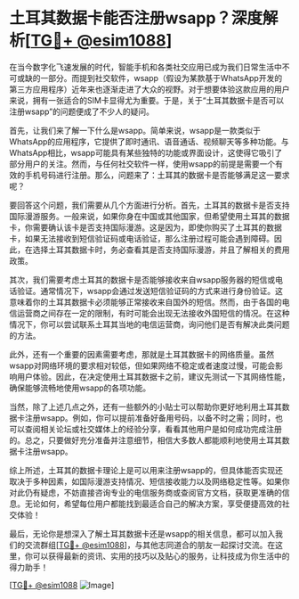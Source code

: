 # 土耳其数据卡能否注册wsapp？深度解析[[TG💪+ @esim1088](https://t.me/s/esim1088)]

在当今数字化飞速发展的时代，智能手机和各类社交应用已成为我们日常生活中不可或缺的一部分。而提到社交软件，wsapp（假设为某款基于WhatsApp开发的第三方应用程序）近年来也逐渐走进了大众的视野。对于想要体验这款应用的用户来说，拥有一张适合的SIM卡显得尤为重要。于是，关于“土耳其数据卡是否可以注册wsapp”的问题便成了不少人的疑问。

首先，让我们来了解一下什么是wsapp。简单来说，wsapp是一款类似于WhatsApp的应用程序，它提供了即时通讯、语音通话、视频聊天等多种功能。与WhatsApp相比，wsapp可能具有某些独特的功能或界面设计，这使得它吸引了部分用户的关注。然而，与任何社交软件一样，使用wsapp的前提是需要一个有效的手机号码进行注册。那么，问题来了：土耳其的数据卡是否能够满足这一要求呢？

要回答这个问题，我们需要从几个方面进行分析。首先，土耳其的数据卡是否支持国际漫游服务。一般来说，如果你身在中国或其他国家，但希望使用土耳其的数据卡，你需要确认该卡是否支持国际漫游。这是因为，即使你购买了土耳其的数据卡，如果无法接收到短信验证码或电话验证，那么注册过程可能会遇到障碍。因此，在选择土耳其数据卡时，务必查看其是否支持国际漫游，并且了解相关的费用政策。

其次，我们需要考虑土耳其的数据卡是否能够接收来自wsapp服务器的短信或电话验证。通常情况下，wsapp会通过发送短信验证码的方式来进行身份验证。这意味着你的土耳其数据卡必须能够正常接收来自国外的短信。然而，由于各国的电信运营商之间存在一定的限制，有时可能会出现无法接收外国短信的情况。在这种情况下，你可以尝试联系土耳其当地的电信运营商，询问他们是否有解决此类问题的方法。

此外，还有一个重要的因素需要考虑，那就是土耳其数据卡的网络质量。虽然wsapp对网络环境的要求相对较低，但如果网络不稳定或者速度过慢，可能会影响用户体验。因此，在决定使用土耳其数据卡之前，建议先测试一下其网络性能，确保能够流畅地使用wsapp的各项功能。

当然，除了上述几点之外，还有一些额外的小贴士可以帮助你更好地利用土耳其数据卡注册wsapp。例如，你可以提前准备好备用号码，以备不时之需；同时，也可以查阅相关论坛或社交媒体上的经验分享，看看其他用户是如何成功完成注册的。总之，只要做好充分准备并注意细节，相信大多数人都能顺利地使用土耳其数据卡注册wsapp。

综上所述，土耳其的数据卡理论上是可以用来注册wsapp的，但具体能否实现还取决于多种因素，如国际漫游支持情况、短信接收能力以及网络稳定性等。如果你对此仍有疑虑，不妨直接咨询专业的电信服务商或查阅官方文档，获取更准确的信息。无论如何，希望每位用户都能找到最适合自己的解决方案，享受便捷高效的社交体验！

最后，无论你是想深入了解土耳其数据卡还是wsapp的相关信息，都可以加入我们的交流群组[[TG💪+ @esim1088](https://t.me/s/esim1088)]，与其他志同道合的朋友一起探讨交流。在这里，你可以获得最新的资讯、实用的技巧以及贴心的服务，让科技成为你生活中的得力助手！ 

[[TG💪+ @esim1088](https://t.me/s/esim1088) ![Image](https://i.postimg.cc/4NQfJmqS/Snipaste-2025-05-13-00-14-12.png)]